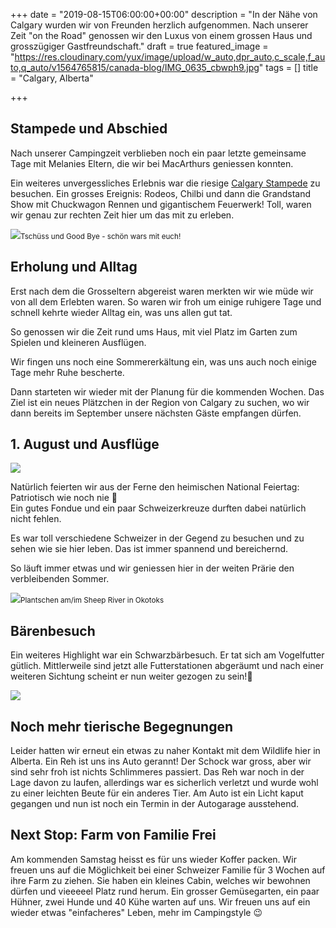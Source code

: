 +++
date = "2019-08-15T06:00:00+00:00"
description = "In der Nähe von Calgary wurden wir von Freunden herzlich aufgenommen. Nach unserer Zeit \"on the Road\" genossen wir den Luxus von einem grossen Haus und grosszügiger Gastfreundschaft."
draft = true
featured_image = "https://res.cloudinary.com/yux/image/upload/w_auto,dpr_auto,c_scale,f_auto,q_auto/v1564765815/canada-blog/IMG_0635_cbwph9.jpg"
tags = []
title = "Calgary, Alberta"

+++
## Stampede und Abschied

Nach unserer Campingzeit verblieben noch ein paar letzte gemeinsame Tage mit Melanies Eltern, die wir bei MacArthurs geniessen konnten.

Ein weiteres unvergessliches Erlebnis war die riesige [Calgary Stampede](https://www.calgarystampede.com) zu besuchen. Ein grosses Ereignis: Rodeos, Chilbi und dann die Grandstand Show mit Chuckwagon Rennen und gigantischem Feuerwerk! Toll, waren wir genau zur rechten Zeit hier um das mit zu erleben.

![](https://res.cloudinary.com/yux/image/upload/w_auto,dpr_auto,c_scale,f_auto,q_auto/v1564766260/canada-blog/IMG_0608_pxupqg.jpg)<small>Tschüss und Good Bye - schön wars mit euch!</small>

## Erholung und Alltag

Erst nach dem die Grosseltern abgereist waren merkten wir wie müde wir von all dem Erlebten waren. So waren wir froh um einige ruhigere Tage und schnell kehrte wieder Alltag ein, was uns allen gut tat.

So genossen wir die Zeit rund ums Haus, mit viel Platz im Garten zum Spielen und kleineren Ausflügen.

Wir fingen uns noch eine Sommererkältung ein, was uns auch noch einige Tage mehr Ruhe bescherte.

Dann starteten wir wieder mit der Planung für die kommenden Wochen. Das Ziel ist ein neues Plätzchen in der Region von Calgary zu suchen, wo wir dann bereits im September unsere nächsten Gäste empfangen dürfen.

## 1. August und Ausflüge

![](https://res.cloudinary.com/yux/image/upload/w_auto,dpr_auto,c_scale,f_auto,q_auto/v1564766614/canada-blog/IMG_0623_lfxvzn.jpg)

Natürlich feierten wir aus der Ferne den heimischen National Feiertag: Patriotisch wie noch nie 🤪  
Ein gutes Fondue und ein paar Schweizerkreuze durften dabei natürlich nicht fehlen.

Es war toll verschiedene Schweizer in der Gegend zu besuchen und zu sehen wie sie hier leben. Das ist immer spannend und bereichernd.

So läuft immer etwas und wir geniessen hier in der weiten Prärie den verbleibenden Sommer.

![](https://res.cloudinary.com/yux/image/upload/w_auto,dpr_auto,c_scale,f_auto,q_auto/v1565147401/canada-blog/IMG_8915_qzka3t.jpg)<small>Plantschen am/im Sheep River in Okotoks</small>

## Bärenbesuch

Ein weiteres Highlight war ein Schwarzbärbesuch. Er tat sich am Vogelfutter gütlich. Mittlerweile sind jetzt alle Futterstationen abgeräumt und nach einer weiteren Sichtung scheint er nun weiter gezogen zu sein!🙂

![](https://res.cloudinary.com/yux/image/upload/w_auto,dpr_auto,c_scale,f_auto,q_auto/v1565149036/canada-blog/1_1_bzudvw.jpg)

## Noch mehr tierische Begegnungen

Leider hatten wir erneut ein etwas zu naher Kontakt mit dem Wildlife hier in Alberta. Ein Reh ist uns ins Auto gerannt! Der Schock war gross, aber wir sind sehr froh ist nichts Schlimmeres passiert. Das Reh war noch in der Lage davon zu laufen, allerdings war es sicherlich verletzt und wurde wohl zu einer leichten Beute für ein anderes Tier. Am Auto ist ein Licht kaput gegangen und nun ist noch ein Termin in der Autogarage ausstehend.

## Next Stop: Farm von Familie Frei

Am kommenden Samstag heisst es für uns wieder Koffer packen. Wir freuen uns auf die Möglichkeit bei einer Schweizer Familie für 3 Wochen auf ihre Farm zu ziehen. Sie haben ein kleines Cabin, welches wir bewohnen dürfen und vieeeeel Platz rund herum. Ein grosser Gemüsegarten, ein paar Hühner, zwei Hunde und 40 Kühe warten auf uns. Wir freuen uns auf ein wieder etwas "einfacheres" Leben, mehr im Campingstyle 😉